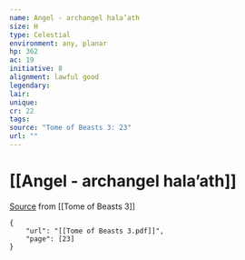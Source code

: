 ```yaml
---
name: Angel - archangel hala’ath
size: H
type: Celestial
environment: any, planar
hp: 362
ac: 19
initiative: 8
alignment: lawful good
legendary: 
lair: 
unique: 
cr: 22
tags: 
source: "Tome of Beasts 3: 23"
url: ""
---
```

# [[Angel - archangel hala’ath]]

[Source](zotero://open-pdf/library/items/BLGR9HVR?page=23) from [[Tome of Beasts 3]]

```pdf
{
	"url": "[[Tome of Beasts 3.pdf]]",
	"page": [23]
}
```

